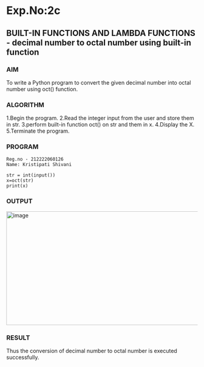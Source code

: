 # Exp.No:2c
## BUILT-IN FUNCTIONS AND LAMBDA FUNCTIONS -  decimal number to octal number using built-in function

### AIM  
To write a Python program to convert the given decimal number into octal number using oct() function.

### ALGORITHM
1.Begin the program.
2.Read the integer input from the user and store them in str.
3.perform built-in function oct() on str and them in x.
4.Display the X.
5.Terminate the program.


### PROGRAM

```
Reg.no - 212222060126
Name: Kristipati Shivani

str = int(input())
x=oct(str)
print(x)
```

### OUTPUT

<img width="509" height="299" alt="image" src="https://github.com/user-attachments/assets/7fdb3263-1829-4d44-99ea-ef3508f40c7e" />


### RESULT

Thus the conversion of decimal number to octal number is executed successfully.

